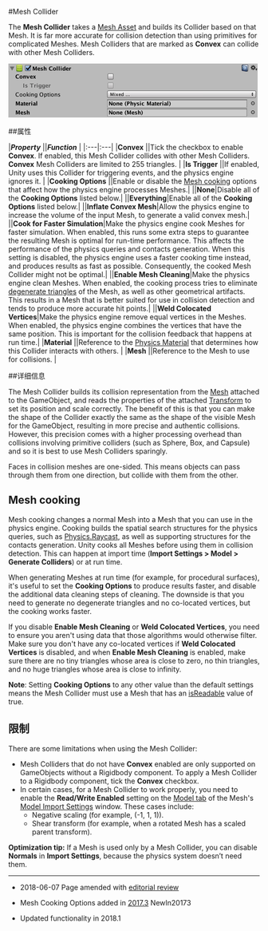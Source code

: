 #Mesh Collider

The __Mesh Collider__ takes a [Mesh Asset](class-Mesh.html) and builds its Collider based on that Mesh. It is far more accurate for collision detection than using primitives for complicated Meshes. Mesh Colliders that are marked as __Convex__ can collide with other Mesh Colliders.


![](../uploads/Main/Inspector-MeshCollider.png) 


##属性

|**_Property_** ||**_Function_** |
|:---|:---|
|__Convex__ ||Tick the checkbox to enable __Convex__. If enabled, this Mesh Collider collides with other Mesh Colliders. __Convex__ Mesh Colliders are limited to 255 triangles. |
|__Is Trigger__ ||If enabled, Unity uses this Collider for triggering events, and the physics engine ignores it. |
|__Cooking Options__ ||Enable or disable the [Mesh cooking](#cooking) options that affect how the physics engine processes Meshes.|
||__None__|Disable all of the __Cooking Options__ listed below.|
||__Everything__|Enable all of the __Cooking Options__ listed below.|
||__Inflate Convex Mesh__|Allow the physics engine to increase the volume of the input Mesh, to generate a valid convex mesh.|
||__Cook for Faster Simulation__|Make the physics engine cook Meshes for faster simulation. When enabled, this runs some extra steps to guarantee the resulting Mesh is optimal for run-time performance. This affects the performance of the physics queries and contacts generation. When this setting is disabled, the physics engine uses a faster cooking time instead, and produces results as fast as possible. Consequently, the cooked Mesh Collider might not be optimal.|
||__Enable Mesh Cleaning__|Make the physics engine clean Meshes. When enabled, the cooking process tries to eliminate [degenerate triangles](https://en.wikipedia.org/wiki/Degeneracy_(mathematics)#Triangle) of the Mesh, as well as other geometrical artifacts. This results in a Mesh that is better suited for use in collision detection and tends to produce more accurate hit points.|
||__Weld Colocated Vertices__|Make the physics engine remove equal vertices in the Meshes. When enabled, the physics engine combines the vertices that have the same position. This is important for the collision feedback that happens at run time.|
|__Material__ ||Reference to the [Physics Material](class-PhysicMaterial.html) that determines how this Collider interacts with others. |
|__Mesh__ ||Reference to the Mesh to use for collisions. |


##详细信息

The Mesh Collider builds its collision representation from the [Mesh](class-Mesh.html) attached to the GameObject, and reads the properties of the attached [Transform](class-Transform.html) to set its position and scale correctly. The benefit of this is that you can make the shape of the Collider exactly the same as the shape of the visible Mesh for the GameObject, resulting in more precise and authentic collisions. However, this precision comes with a higher processing overhead than collisions involving primitive colliders (such as Sphere, Box, and Capsule) and so it is best to use Mesh Colliders sparingly.

Faces in collision meshes are one-sided. This means objects can pass through them from one direction, but collide with them from the other.

<a name="cooking"></a>
## Mesh cooking

Mesh cooking changes a normal Mesh into a Mesh that you can use in the physics engine. Cooking builds the spatial search structures for the physics queries, such as [Physics.Raycast](../ScriptReference/Physics.Raycast.html), as well as supporting structures for the contacts generation. Unity cooks all Meshes before using them in collision detection. This can happen at import time (__Import Settings > Model > Generate Colliders__) or at run time.

When generating Meshes at run time (for example, for procedural surfaces), it's useful to set the __Cooking Options__ to produce results faster, and disable the additional data cleaning steps of cleaning. The downside is that you need to generate no degenerate triangles and no co-located vertices, but the cooking works faster. 

If you disable __Enable Mesh Cleaning__ or __Weld Colocated Vertices__, you need to ensure you aren't using data that those algorithms would otherwise filter. Make sure you don't have any co-located vertices if __Weld Colocated Vertices__ is disabled, and when __Enable Mesh Cleaning__ is enabled, make sure there are no tiny triangles whose area is close to zero, no thin triangles, and no huge triangles whose area is close to infinity.

**Note**: Setting __Cooking Options__ to any other value than the default settings means the Mesh Collider must use a Mesh that has an [isReadable](../ScriptReference/Mesh-isReadable.html) value of true.

## 限制

There are some limitations when using the Mesh Collider:

* Mesh Colliders that do not have __Convex__ enabled are only supported on GameObjects without a Rigidbody component. To apply a Mesh Collider to a Rigidbody component, tick the __Convex__ checkbox.
* In certain cases, for a Mesh Collider to work properly, you need to enable the __Read/Write Enabled__ setting on the [Model tab](FBXImporter-Model.html) of the Mesh's [Model Import Settings](class-FBXImporter.html) window. These cases include:
    * Negative scaling (for example, (-1, 1, 1)).
    * Shear transform (for example, when a rotated Mesh has a scaled parent transform).

__Optimization tip:__ If a Mesh is used only by a Mesh Collider, you can disable __Normals__ in __Import Settings__, because the physics system doesn’t need them.

---
* <span class="page-edit">2018-06-07 Page amended with [editorial review](DocumentationEditorialReview.html)
</span>

* <span class="page-history">Mesh Cooking Options added in [2017.3](https://docs.unity3d.com/2017.3/Documentation/Manual/30_search.html?q=newin20173) <span class="search-words">NewIn20173</span></span>

* <span class="page-history">Updated functionality in 2018.1</span>


